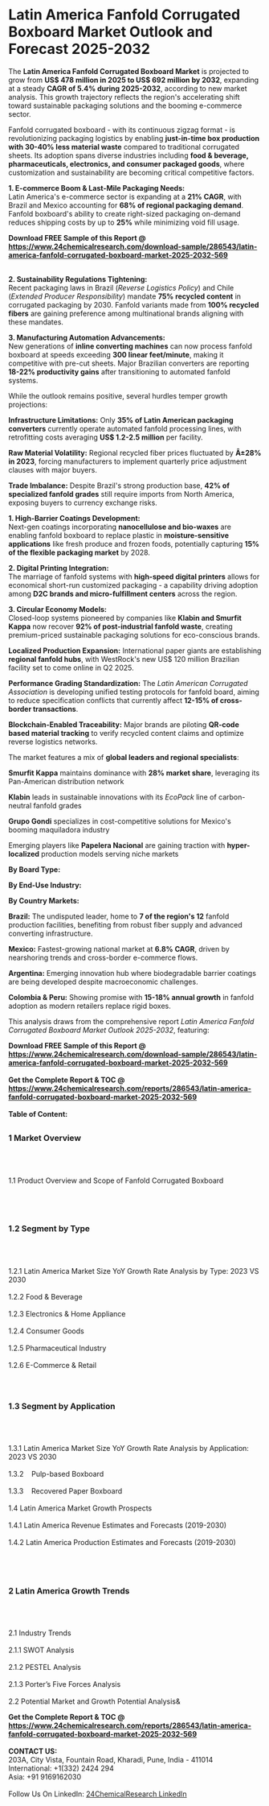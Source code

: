 <h1>Latin America Fanfold Corrugated Boxboard Market Outlook and Forecast 2025-2032</h1><p>The <strong>Latin America Fanfold Corrugated Boxboard Market</strong> is projected to grow from <strong>US$ 478 million in 2025 to US$ 692 million by 2032</strong>, expanding at a steady <strong>CAGR of 5.4% during 2025-2032</strong>, according to new market analysis. This growth trajectory reflects the region's accelerating shift toward sustainable packaging solutions and the booming e-commerce sector.</p><p>Fanfold corrugated boxboard - with its continuous zigzag format - is revolutionizing packaging logistics by enabling <strong>just-in-time box production with 30-40% less material waste</strong> compared to traditional corrugated sheets. Its adoption spans diverse industries including <strong>food &amp; beverage, pharmaceuticals, electronics, and consumer packaged goods</strong>, where customization and sustainability are becoming critical competitive factors.</p><p><strong>1. E-commerce Boom &amp; Last-Mile Packaging Needs:</strong><br>
Latin America's e-commerce sector is expanding at a <strong>21% CAGR</strong>, with Brazil and Mexico accounting for <strong>68% of regional packaging demand</strong>. Fanfold boxboard's ability to create right-sized packaging on-demand reduces shipping costs by up to <strong>25%</strong> while minimizing void fill usage.</p><div><b>Download FREE Sample of this Report @ 
            <a href="https://www.24chemicalresearch.com/download-sample/286543/latin-america-fanfold-corrugated-boxboard-market-2025-2032-569">
            https://www.24chemicalresearch.com/download-sample/286543/latin-america-fanfold-corrugated-boxboard-market-2025-2032-569</a></b></div><br><p><strong>2. Sustainability Regulations Tightening:</strong><br>
Recent packaging laws in Brazil (<em>Reverse Logistics Policy</em>) and Chile (<em>Extended Producer Responsibility</em>) mandate <strong>75% recycled content</strong> in corrugated packaging by 2030. Fanfold variants made from <strong>100% recycled fibers</strong> are gaining preference among multinational brands aligning with these mandates.</p><p><strong>3. Manufacturing Automation Advancements:</strong><br>
New generations of <strong>inline converting machines</strong> can now process fanfold boxboard at speeds exceeding <strong>300 linear feet/minute</strong>, making it competitive with pre-cut sheets. Major Brazilian converters are reporting <strong>18-22% productivity gains</strong> after transitioning to automated fanfold systems.</p><p>While the outlook remains positive, several hurdles temper growth projections:</p><p><strong>Infrastructure Limitations:</strong> Only <strong>35% of Latin American packaging converters</strong> currently operate automated fanfold processing lines, with retrofitting costs averaging <strong>US$ 1.2-2.5 million</strong> per facility.</p><p><strong>Raw Material Volatility:</strong> Regional recycled fiber prices fluctuated by <strong>Â±28% in 2023</strong>, forcing manufacturers to implement quarterly price adjustment clauses with major buyers.</p><p><strong>Trade Imbalance:</strong> Despite Brazil's strong production base, <strong>42% of specialized fanfold grades</strong> still require imports from North America, exposing buyers to currency exchange risks.</p><p><strong>1. High-Barrier Coatings Development:</strong><br>
Next-gen coatings incorporating <strong>nanocellulose and bio-waxes</strong> are enabling fanfold boxboard to replace plastic in <strong>moisture-sensitive applications</strong> like fresh produce and frozen foods, potentially capturing <strong>15% of the flexible packaging market</strong> by 2028.</p><p><strong>2. Digital Printing Integration:</strong><br>
The marriage of fanfold systems with <strong>high-speed digital printers</strong> allows for economical short-run customized packaging - a capability driving adoption among <strong>D2C brands and micro-fulfillment centers</strong> across the region.</p><p><strong>3. Circular Economy Models:</strong><br>
Closed-loop systems pioneered by companies like <strong>Klabin and Smurfit Kappa</strong> now recover <strong>92% of post-industrial fanfold waste</strong>, creating premium-priced sustainable packaging solutions for eco-conscious brands.</p><p><strong>Localized Production Expansion:</strong> International paper giants are establishing <strong>regional fanfold hubs</strong>, with WestRock's new US$ 120 million Brazilian facility set to come online in Q2 2025.</p><p><strong>Performance Grading Standardization:</strong> The <em>Latin American Corrugated Association</em> is developing unified testing protocols for fanfold board, aiming to reduce specification conflicts that currently affect <strong>12-15% of cross-border transactions</strong>.</p><p><strong>Blockchain-Enabled Traceability:</strong> Major brands are piloting <strong>QR-code based material tracking</strong> to verify recycled content claims and optimize reverse logistics networks.</p><p>The market features a mix of <strong>global leaders and regional specialists</strong>:</p><p><strong>Smurfit Kappa</strong> maintains dominance with <strong>28% market share</strong>, leveraging its Pan-American distribution network</p><p><strong>Klabin</strong> leads in sustainable innovations with its <em>EcoPack</em> line of carbon-neutral fanfold grades</p><p><strong>Grupo Gondi</strong> specializes in cost-competitive solutions for Mexico's booming maquiladora industry</p><p>Emerging players like <strong>Papelera Nacional</strong> are gaining traction with <strong>hyper-localized</strong> production models serving niche markets</p><p><strong>By Board Type:</strong></p><p><strong>By End-Use Industry:</strong></p><p><strong>By Country Markets:</strong></p><p><strong>Brazil:</strong> The undisputed leader, home to <strong>7 of the region's 12</strong> fanfold production facilities, benefiting from robust fiber supply and advanced converting infrastructure.</p><p><strong>Mexico:</strong> Fastest-growing national market at <strong>6.8% CAGR</strong>, driven by nearshoring trends and cross-border e-commerce flows.</p><p><strong>Argentina:</strong> Emerging innovation hub where biodegradable barrier coatings are being developed despite macroeconomic challenges.</p><p><strong>Colombia &amp; Peru:</strong> Showing promise with <strong>15-18% annual growth</strong> in fanfold adoption as modern retailers replace rigid boxes.</p><p>This analysis draws from the comprehensive report <em>Latin America Fanfold Corrugated Boxboard Market Outlook 2025-2032</em>, featuring:</p><div><b>Download FREE Sample of this Report @ 
            <a href="https://www.24chemicalresearch.com/download-sample/286543/latin-america-fanfold-corrugated-boxboard-market-2025-2032-569">
            https://www.24chemicalresearch.com/download-sample/286543/latin-america-fanfold-corrugated-boxboard-market-2025-2032-569</a></b></div><br><div><b>Get the Complete Report & TOC @ 
            <a href="https://www.24chemicalresearch.com/reports/286543/latin-america-fanfold-corrugated-boxboard-market-2025-2032-569">
            https://www.24chemicalresearch.com/reports/286543/latin-america-fanfold-corrugated-boxboard-market-2025-2032-569</a></b></div><br>
            <b>Table of Content:</b><p><h2><span style="font-size:16px"><strong>1 Market Overview&nbsp;&nbsp; &nbsp;</strong></span></h2><br />
<br />
<p>1.1 Product Overview and Scope of Fanfold Corrugated Boxboard&nbsp;</p><br />
<br />
<h2><strong><span style="font-size:16px">1.2 Segment by Type&nbsp;&nbsp; &nbsp;</span></strong></h2><br />
<br />
<p>1.2.1 Latin America Market Size YoY Growth Rate Analysis by Type: 2023 VS 2030&nbsp;&nbsp; &nbsp;<br /><br />
1.2.2 Food & Beverage&nbsp;&nbsp; &nbsp;<br /><br />
1.2.3 Electronics & Home Appliance<br /><br />
1.2.4 Consumer Goods<br /><br />
1.2.5 Pharmaceutical Industry<br /><br />
1.2.6 E-Commerce & Retail<br /><br />
<br />
<h2><span style="font-size:16px"><strong>1.3 Segment by Application&nbsp;&nbsp;</strong></span></h2><br />
<br />
<p>1.3.1 Latin America Market Size YoY Growth Rate Analysis by Application: 2023 VS 2030&nbsp;&nbsp; &nbsp;<br /><br />
1.3.2&nbsp;&nbsp; &nbsp;Pulp-based Boxboard<br /><br />
1.3.3&nbsp;&nbsp; &nbsp;Recovered Paper Boxboard<br /><br />
1.4 Latin America Market Growth Prospects&nbsp;&nbsp; &nbsp;<br /><br />
1.4.1 Latin America Revenue Estimates and Forecasts (2019-2030)&nbsp;&nbsp; &nbsp;<br /><br />
1.4.2 Latin America Production Estimates and Forecasts (2019-2030)&nbsp;&nbsp;</p><br />
<br />
<h2><span style="font-size:16px"><strong>2 Latin America Growth Trends&nbsp;&nbsp; &nbsp;</strong></span></h2><br />
<br />
<p>2.1 Industry Trends&nbsp;&nbsp; &nbsp;<br /><br />
2.1.1 SWOT Analysis&nbsp;&nbsp; &nbsp;<br /><br />
2.1.2 PESTEL Analysis&nbsp;&nbsp; &nbsp;<br /><br />
2.1.3 Porter&rsquo;s Five Forces Analysis&nbsp;&nbsp; &nbsp;<br /><br />
2.2 Potential Market and Growth Potential Analysis&</p><div><b>Get the Complete Report & TOC @ 
            <a href="https://www.24chemicalresearch.com/reports/286543/latin-america-fanfold-corrugated-boxboard-market-2025-2032-569">
            https://www.24chemicalresearch.com/reports/286543/latin-america-fanfold-corrugated-boxboard-market-2025-2032-569</a></b></div><br><b>CONTACT US:</b><br>
            203A, City Vista, Fountain Road, Kharadi, Pune, India - 411014<br>
            International: +1(332) 2424 294<br>
            Asia: +91 9169162030 <br><br>
            Follow Us On LinkedIn: <a href="https://www.linkedin.com/company/24chemicalresearch/">24ChemicalResearch LinkedIn</a>